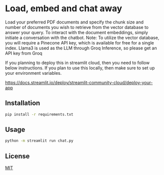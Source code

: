 # Load, embed and chat away

Load your preferred PDF documents and specify the chunk size and number of documents you wish to retrieve from the vector database to answer your query. To interact with the document embeddings, simply initiate a conversation with the chatbot.
Note: To utilize the vector database, you will require a Pinecone API key, which is available for free for a single index.
Llama3 is used as the LLM through Groq Inference, so please get an API key from Groq

If you planning to deploy this in streamlit cloud, then you need to follow below instructions. If you plan to use this locally, then make sure to set up your environment variables.

https://docs.streamlit.io/deploy/streamlit-community-cloud/deploy-your-app

## Installation

```bash
pip install -r requirements.txt
```

## Usage

```bash
python -m streamlit run chat.py
```

## License

[MIT](https://choosealicense.com/licenses/mit/)

